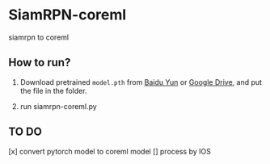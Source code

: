# SiamRPN-coreml
siamrpn to coreml

## How to run?

1. Download pretrained `model.pth` from [Baidu Yun](https://pan.baidu.com/s/1QYoQUNraPMUmFW6rp5PDFA) or [Google Drive](https://drive.google.com/open?id=1P0nshF9OjEJwuY9bScuLhPyA2CXSNB5f), and put the file in the folder.

2. run siamrpn-coreml.py

## TO DO
[x] convert pytorch model to coreml model
[] process by IOS
